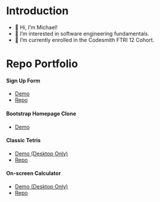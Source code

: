 # Introduction
- 👋 Hi, I’m Michael!
- 👀 I’m interested in software engineering fundamentals.
- 🌱 I’m currently enrolled in the Codesmith FTRI 12 Cohort.

# Repo Portfolio
#### Sign Up Form
- [Demo](https://neighbor-peace.github.io/sign-up-form/)
- [Repo](https://github.com/neighbor-peace/sign-up-form)
#### Bootstrap Homepage Clone
- [Demo](https://neighbor-peace.github.io/precourse-part-2/)
#### Classic Tetris
- [Demo (Desktop Only)](https://neighbor-peace.github.io/tetris/)
- [Repo](https://github.com/neighbor-peace/tetris)
#### On-screen Calculator
- [Demo (Desktop Only)](https://neighbor-peace.github.io/calculator/)
- [Repo](https://github.com/neighbor-peace/calculator)

<!---
neighbor-peace/neighbor-peace is a ✨ special ✨ repository because its `README.md` (this file) appears on your GitHub profile.
You can click the Preview link to take a look at your changes.
--->
